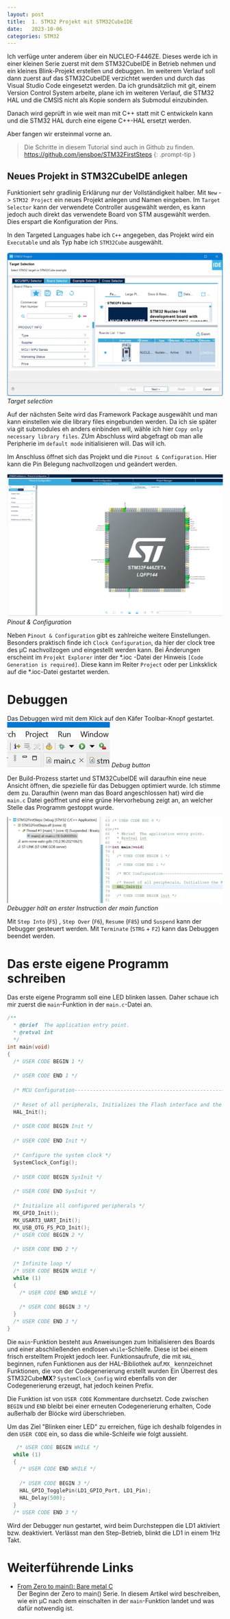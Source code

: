 ```yaml
---
layout: post
title:  1. STM32 Projekt mit STM32CubeIDE
date:   2023-10-06
categories: STM32
---
```


Ich verfüge unter anderem über ein NUCLEO-F446ZE.
Dieses werde ich in einer kleinen Serie zuerst mit dem STM32CubeIDE in Betrieb nehmen und ein kleines Blink-Projekt erstellen und debuggen.
Im weiterem Verlauf soll dann zuerst auf das STM32CubeIDE verzichtet werden und durch das Visual Studio Code eingesetzt werden.
Da ich grundsätzlich mit git, einem Version Control System arbeite, plane ich im weiteren Verlauf, die STM32 HAL und die CMSIS nicht als Kopie sondern als Submodul einzubinden.

Danach wird geprüft in wie weit man mit C++ statt mit C entwickeln kann und die STM32 HAL durch eine eigene C++-HAL ersetzt werden.

Aber fangen wir ersteinmal vorne an.

> Die Schritte in diesem Tutorial sind auch in Github zu finden. <https://github.com/jensboe/STM32FirstSteps>
{: .prompt-tip }

## Neues Projekt in STM32CubeIDE anlegen
Funktioniert sehr gradlinig Erklärung nur der Vollständigkeit halber.
Mit `New` -> `STM32 Project` ein neues Projekt anlegen und Namen eingeben.
Im `Target Selector` kann der verwendete Controller ausgewählt werden, es kann jedoch auch direkt das verwendete Board von STM ausgewählt werden.
Dies erspart die Konfiguration der Pins.

In den Targeted Languages habe ich `C++` angegeben, das Projekt wird ein `Executable` und als Typ habe ich `STM32Cube` ausgewählt.

![Im gezeigtem Target Selector kann aus MCU/MPU, Boards und Beispielen ein Target ausgewählt werden](/assets/posts/ErstesSTM32ProjektSTM32CubeIDE/target_selector.jpg)
_Target selection_

Auf der nächsten Seite wird das Framework Package ausgewählt und man kann einstellen wie die library files eingebunden werden.
Da ich sie später via git submodules eh anders einbinden will, wähle ich hier `Copy only necessary library files`.
ZUm Abschluss wird abgefragt ob man alle Peripherie im `default mode` initialisieren will.
Das will ich.

Im Anschluss öffnet sich das Projekt und die `Pinout & Configuration`.
Hier kann die Pin Belegung nachvollzogen und geändert werden.

![Pinout Configuration zeigt den Prozessor in einer Draufsicht und koloriert die Pins entsprechend ihrer Funktion.](/assets/posts/ErstesSTM32ProjektSTM32CubeIDE/pinout_configuration.jpg)
_Pinout & Configuration_

Neben `Pinout & Configuration` gibt es zahlreiche weitere Einstellungen.
Besonders praktisch finde ich `Clock Configuration`, da hier der clock tree des µC nachvollzogen und eingestellt werden kann.
Bei Änderungen erscheint im `Projekt Explorer` inter der *.ioc -Datei der Hinweis `[Code Generation is required]`.
Diese kann im Reiter `Project` oder per Linksklick auf die *.ioc-Datei gestartet werden.

# Debuggen
Das Debuggen wird mit dem Klick auf den Käfer Toolbar-Knopf gestartet.
![Debug Button in Form eines Käfers.](/assets/posts/ErstesSTM32ProjektSTM32CubeIDE/debugbutton.jpg)
_Debug button_

Der Build-Prozess startet und STM32CubeIDE will daraufhin eine neue Ansicht öffnen, die spezielle für das Debuggen optimiert wurde.
Ich stimme dem zu.
Daraufhin (wenn man das Board angeschlossen hat) wird die `main.c` Datei geöffnet und eine grüne Hervorhebung zeigt an, an welcher Stelle das Programm gestoppt wurde.

![Grüne Hervorhebung der 1. Instruktion an der der Debugger anhält.](/assets/posts/ErstesSTM32ProjektSTM32CubeIDE/debug_firststop.jpg)
_Debugger hält an erster Instruction der main function_

Mit `Step Into` (`F5`) , `Step Over` (`F6`), `Resume` (`F85`) und `Suspend` kann der Debugger gesteuert werden.
Mit `Terminate` (`STRG` + `F2`) kann das Debuggen beendet werden.

# Das erste eigene Programm schreiben

Das erste eigene Programm soll eine LED blinken lassen.
Daher schaue ich mir zuerst die `main`-Funktion in der `main.c`-Datei an.

```c
/**
  * @brief  The application entry point.
  * @retval int
  */
int main(void)
{
  /* USER CODE BEGIN 1 */

  /* USER CODE END 1 */

  /* MCU Configuration--------------------------------------------------------*/

  /* Reset of all peripherals, Initializes the Flash interface and the Systick. */
  HAL_Init();

  /* USER CODE BEGIN Init */

  /* USER CODE END Init */

  /* Configure the system clock */
  SystemClock_Config();

  /* USER CODE BEGIN SysInit */

  /* USER CODE END SysInit */

  /* Initialize all configured peripherals */
  MX_GPIO_Init();
  MX_USART3_UART_Init();
  MX_USB_OTG_FS_PCD_Init();
  /* USER CODE BEGIN 2 */

  /* USER CODE END 2 */

  /* Infinite loop */
  /* USER CODE BEGIN WHILE */
  while (1)
  {
    /* USER CODE END WHILE */

    /* USER CODE BEGIN 3 */
  }
  /* USER CODE END 3 */
}
```
Die `main`-Funktion besteht aus Anweisungen zum Initialisieren des Boards und einer abschließenden endlosen `while`-Schleife.
Diese ist bei einem frisch erstelltem Projekt jedoch leer.
Funktionsaufrufe, die mit `HAL_` beginnen, rufen Funktionen aus der HAL-Bibliothek auf.`MX_` kennzeichnet Funktionen, die von der Codegenerierung erstellt wurden
Ein Überrest des STM32Cube**MX**?
`SystemClock_Config` wird ebenfalls von der Codegenerierung erzeugt, hat jedoch keinen Prefix.

Die Funktion ist von `USER CODE` Kommentare durchsetzt.
Code zwischen `BEGIN` und `END` bleibt bei einer erneuten Codegenerierung erhalten, Code außerhalb der Blöcke wird überschrieben.

Um das Ziel "Blinken einer LED" zu erreichen, füge ich deshalb folgendes in den `USER CODE` ein, so dass die while-Schleife wie folgt aussieht.
```c
   /* USER CODE BEGIN WHILE */
  while (1)
  {
    /* USER CODE END WHILE */

    /* USER CODE BEGIN 3 */
    HAL_GPIO_TogglePin(LD1_GPIO_Port, LD1_Pin);
    HAL_Delay(500);
  }
  /* USER CODE END 3 */
```
Wird der Debugger nun gestartet, wird beim Durchsteppen die LD1 aktiviert bzw. deaktiviert.
Verlässt man den Step-Betrieb, blinkt die LD1 in einem 1Hz Takt.


# Weiterführende Links
* [From Zero to main(): Bare metal C](https://interrupt.memfault.com/blog/zero-to-main-1)<br>
Der Beginn der Zero to main() Serie.
In diesem Artikel wird beschreiben, wie ein µC nach dem einschalten in der `main`-Funktion landet und was dafür notwendig ist.
